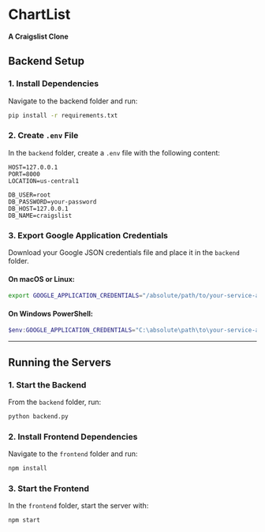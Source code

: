 

# ChartList  
**A Craigslist Clone**


## Backend Setup  

### 1. Install Dependencies  
Navigate to the backend folder and run:  
```bash
pip install -r requirements.txt
```

### 2. Create `.env` File  
In the `backend` folder, create a `.env` file with the following content:  
```env
HOST=127.0.0.1
PORT=8000
LOCATION=us-central1

DB_USER=root
DB_PASSWORD=your-password
DB_HOST=127.0.0.1
DB_NAME=craigslist
```

### 3. Export Google Application Credentials  
Download your Google JSON credentials file and place it in the `backend` folder.

#### On macOS or Linux:
```bash
export GOOGLE_APPLICATION_CREDENTIALS="/absolute/path/to/your-service-account-key.json"
```

#### On Windows PowerShell:
```powershell
$env:GOOGLE_APPLICATION_CREDENTIALS="C:\absolute\path\to\your-service-account-key.json"
```

---

## Running the Servers  

### 1. Start the Backend  
From the `backend` folder, run:  
```bash
python backend.py
```

### 2. Install Frontend Dependencies  
Navigate to the `frontend` folder and run:  
```bash
npm install
```

### 3. Start the Frontend  
In the `frontend` folder, start the server with:  
```bash
npm start
```